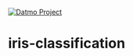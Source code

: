 [![Datmo Project](https://datmo.io/shabazp/iris-classification/badge.svg)](https://datmo.io/shabazp/iris-classification)


# iris-classification
